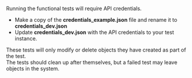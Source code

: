 
Running the functional tests will require API credentials.  
* Make a copy of the **credentials_example.json** file and rename it to **credentials_dev.json**  
* Update **credentials_dev.json** with the API credentials to your test instance.

These tests will only modify or delete objects they have created as part of the test.  
The tests should clean up after themselves, but a failed test may leave objects in the system.
